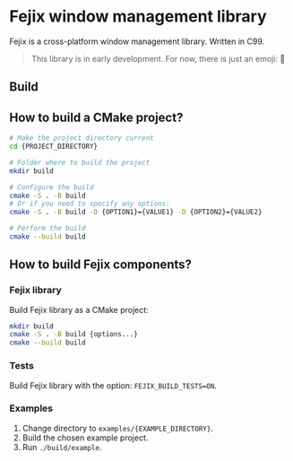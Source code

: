 # Fejix window management library

Fejix is a cross-platform window management library.
Written in C99.

> This library is in early development.
> For now, there is just an emoji: 🌸

## Build

## How to build a CMake project?

```sh
# Make the project directory current
cd {PROJECT_DIRECTORY}

# Folder where to build the project
mkdir build

# Configure the build
cmake -S . -B build
# Or if you need to specify any options:
cmake -S . -B build -D {OPTION1}={VALUE1} -D {OPTION2}={VALUE2}

# Perform the build
cmake --build build
```

## How to build Fejix components?

### Fejix library

Build Fejix library as a CMake project:

```sh
mkdir build
cmake -S . -B build {options...}
cmake --build build
```

### Tests

Build Fejix library with the option: `FEJIX_BUILD_TESTS=ON`.

### Examples

1. Change directory to `examples/{EXAMPLE_DIRECTORY}`.
2. Build the chosen example project.
3. Run `./build/example`.
